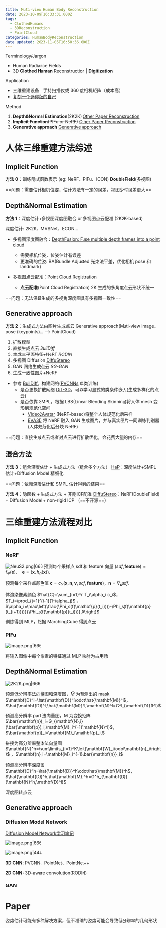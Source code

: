```yaml
---
title: Muti-view Human Body Reconstruction
date: 2023-10-09T16:33:31.000Z
tags:
  - ClothedHumans
  - 3DReconstruction
  - PointCloud
categories: HumanBodyReconstruction
date updated: 2023-11-05T16:50:36.000Z
---
```


Terminology/Jargon

- Human Radiance Fields
- 3D **Clothed Human** Reconstruction | **Digitization**

Application

- 三维重建设备：手持扫描仪或 360 度相机矩阵（成本高）
- [复刻一个迷你版的自己](https://www.yangtse.com/content/1604507html)

Method

1. **Depth&Normal Estimation**(2K2K) [Other Paper Reconstruction](/HumanBodyReconstruction/Other%20Paper%20Reconstruction)
2. ~~**Implicit Function**(PIFu or NeRF)~~ [Other Paper Reconstruction](/HumanBodyReconstruction/Other%20Paper%20Reconstruction)
3. **Generative approach**  [Generative approach](Generative%20approach%20Review.md)

<!-- more -->

# 人体三维重建方法综述

## Implicit Function

**方法 0**：训练隐式函数表示
(eg: NeRF、PIFu、ICON)
**DoubleField**(多视图)

==问题：需要估计相机位姿，估计方法有一定的误差，视图少时误差更大==

## Depth&Normal Estimation

**方法 1**：深度估计+多视图深度图融合 or 多视图点云配准
(2K2K-based)

深度估计: 2K2K、MVSNet、ECON...

- 多视图深度图融合：[DepthFusion: Fuse multiple depth frames into a point cloud](https://github.com/touristCheng/DepthFusion)
  - 需要相机位姿，位姿估计有误差
  - 更准确的位姿: BA(Bundle Adjusted 光束法平差，优化相机 pose 和 landmark)

- 多视图点云配准：[Point Cloud Registration](/HumanBodyReconstruction/PointCloud/PointCloud%20Review)
  - **点云配准**(Point Cloud Registration) 2K 生成的多角度点云形状不统一

==问题：无法保证生成的多视角深度图具有多视图一致性==

## Generative approach

**方法 2**：生成式方法由图片生成点云
Generative approach(Muti-view image、pose (keypoints)... --> PointCloud)
1. 扩散模型
  1. 直接生成点云 *BuilDiff*
  2. 生成三平面特征+NeRF *RODIN*
  3. 多视图 Diffusion [DiffuStereo](https://liuyebin.com/diffustereo/diffustereo.html)
2. GAN 网络生成点云 *SG-GAN*
3. 生成一致性图片+NeRF

- 参考 [BuilDiff](https://github.com/weiyao1996/BuilDiff)，构建网络([PVCNNs](https://readpaper.com/pdf-annotate/note?pdfId=4544669809538392065&noteId=2018413897297176576) 单类训练)
  - 是否更换扩散网络 [DiT-3D](https://dit-3d.github.io/)，可以学习显式的类条件嵌入(生成多样化的点云)
  - 是否依靠 SMPL，根据 LBS(Linear Blending Skinning)将人体 mesh 变形到规范化空间
    - [Video2Avatar](https://moygcc.github.io/vid2avatar/) (NeRF-based)将整个人体规范化后采样
    - [EVA3D](https://hongfz16.github.io/projects/EVA3D) 将 NeRF 融入 GAN 生成图片，并与真实图片一同训练判别器(人体规范化后分块 NeRF)

==问题：直接生成点云或者对点云进行扩散优化，会花费大量的内存==

## 混合方法

**方法 3**：组合深度估计 + 生成式方法（缝合多个方法）
[HaP](https://github.com/yztang4/HaP)：深度估计+SMPL 估计+Diffusion Model 精细化

==问题：依赖深度估计和 SMPL 估计得到的结果==

**方法 4**：隐函数 + 生成式方法 + 非刚ICP配准
[DiffuStereo](https://liuyebin.com/diffustereo/diffustereo.html)：NeRF(DoubleField) + Diffusion Model + non-rigid ICP （==不开源==）

# 三维重建方法流程对比

## Implicit Function

### NeRF

![NeuS2.png|666](https://raw.githubusercontent.com/qiyun71/Blog_images/main/pictures/20231024153406.png)
预测每个采样点 sdf 和 feature 向量
$(sdf,\mathbf{feature})=f_\Theta(\mathbf{e}),\quad\mathbf{e}=(\mathbf{x},h_\Omega(\mathbf{x})).$

预测每个采样点颜色值
$\mathbf c=c_{\Upsilon}(\mathbf x,\mathbf n,\mathbf v,sdf,\mathbf{feature})$，$\mathbf n=\nabla_\mathbf x sdf.$

体渲染像素颜色
$\hat{C}=\sum_{i=1}^n T_i\alpha_i c_i$， $T_i=\prod_{j=1}^{i-1}(1-\alpha_j)$ ，$\alpha_i=\max\left(\frac{\Phi_s(f(\mathbf{p}(t_i))))-\Phi_s(f(\mathbf{p}(t_{i+1})))}{\Phi_s(f(\mathbf{p}(t_i)))},0\right)$

训练得到 MLP，根据 MarchingCube 得到点云

### PIFu

![image.png|666](https://raw.githubusercontent.com/qiyun71/Blog_images/main/pictures/20230928170950.png)

将输入图像中每个像素的特征通过 MLP 映射为占用场

## Depth&Normal Estimation

![2K2K.png|666](https://raw.githubusercontent.com/qiyun71/Blog_images/main/pictures/20230921160120.png)

预测低分辨率法向量图和深度图，$\hat M$ 为预测出的 mask
$\mathbf{D}^l=\hat{\mathbf{D}}^l\odot\hat{\mathbf{M}}^l$， $\hat{\mathbf{D}}^l,\hat{\mathbf{M}}^l,\mathbf{N}^l=G^l_{\mathbf{D}}(I^l)$

预测高分辨率 part 法向量图，M 为变换矩阵
$\bar{\mathbf{n}}_i=G_{\mathbf{N},i}(\bar{\mathbf{p}}_i,\mathbf{M}_i^{-1}\mathbf{N}^l)$， $\bar{\mathbf{p}}_i=\mathbf{M}_i\mathbf{p}_i,$

拼接为高分辨率整体法向量图
$\mathbf{N}^h=\sum\limits_{i=1}^K\left(\mathbf{W}_i\odot\mathbf{n}_i\right)$ ，$\mathbf{n}_i=\mathbf{M}_i^{-1}\bar{\mathbf{n}}_i$

预测高分辨率深度图
$\mathbf{D}^h=\hat{\mathbf{D}}^h\odot\hat{\mathbf{M}}^h$，$\hat{\mathbf{D}}^h,\hat{\mathbf{M}}^h=G^h_{\mathbf{D}}(\mathbf{N}^h,\mathbf{D}^l)$

深度图转点云

## Generative approach

### Diffusion Model Network

[Diffusion Model Network学习笔记](/HumanBodyReconstruction/Generative%20approach/Diffusion%20Models)

![image.png|666](https://raw.githubusercontent.com/qiyun71/Blog_images/main/pictures/20231021114740.png)

![image.png|444](https://raw.githubusercontent.com/qiyun71/Blog_images/main/pictures/20231024111221.png)

**3D CNN**: PVCNN、PointNet、PointNet++

**2D CNN:** 3D-aware convolution(RODIN)

### GAN

# Paper

姿势估计可能有多种解决方案，但不准确的姿势可能会导致低分辨率的几何形状
